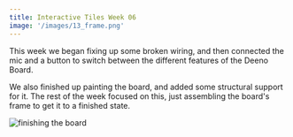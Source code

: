 ```yaml
---
title: Interactive Tiles Week 06
image: '/images/13_frame.png'
---
```


This week we began fixing up some broken wiring, and then connected the mic and a button to switch between the different features of the Deeno Board.

We also finished up painting the board, and added some structural support for it. The rest of the week focused on this, just assembling the board's frame to get it to a finished state.

![finishing the board](/images/13_frame.png)
